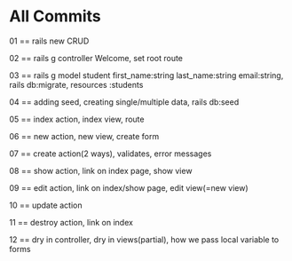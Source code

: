 # All Commits

01 == rails new CRUD

02 == rails g controller Welcome,
      set root route

03 == rails g model student first_name:string last_name:string email:string,
      rails db:migrate,
      resources :students

04 == adding seed,
      creating single/multiple data,
      rails db:seed

05 == index action,
      index view,
      route

06 == new action,
      new view,
      create form

07 == create action(2 ways),
     validates,
     error messages 

08 == show action,
      link on index page,
      show view

09 == edit action,
      link on index/show page,
      edit view(=new view)

10 == update action

11 == destroy action,
      link on index

12 == dry in controller,
      dry in views(partial),
      how we pass local variable to forms 